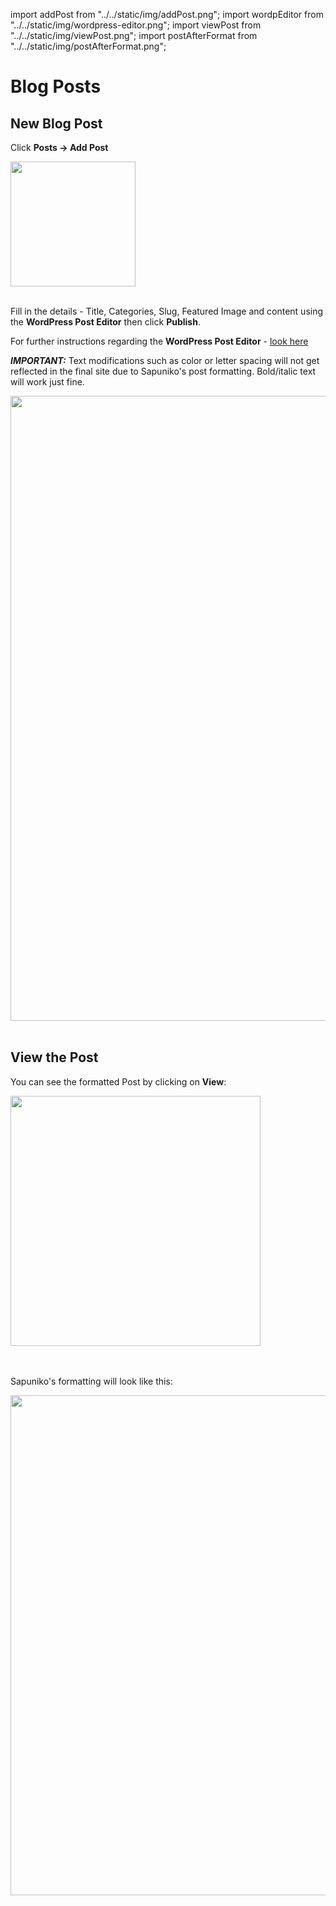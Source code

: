 import addPost from "../../static/img/addPost.png";
import wordpEditor from "../../static/img/wordpress-editor.png";
import viewPost from "../../static/img/viewPost.png";
import postAfterFormat from "../../static/img/postAfterFormat.png";

# Blog Posts

## New Blog Post

Click **Posts -> Add Post**

<img src={addPost} width="200"/><br/><br/>

Fill in the details - Title, Categories, Slug, Featured Image and content using the **WordPress Post Editor** then click **Publish**.

For further instructions regarding the **WordPress Post Editor** - [look here](https://wordpress.com/support/wordpress-editor/)

**_IMPORTANT:_** Text modifications such as color or letter spacing will not get reflected in the final site due to Sapuniko's post formatting. Bold/italic text will work just fine.

<img src={wordpEditor} width="1000"/><br/><br/>

## View the Post

You can see the formatted Post by clicking on **View**:

<img src={viewPost} width="400"/><br/><br/><br/>

Sapuniko's formatting will look like this:
<br/>

<img src={postAfterFormat} width="800"/>
